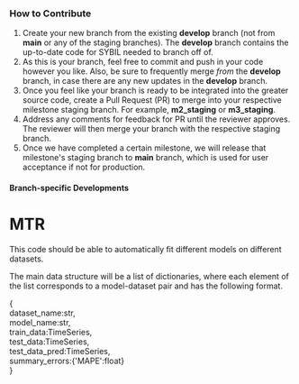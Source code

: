 ### How to Contribute

1) Create your new branch from the existing **develop** branch (not from **main** or any of the staging branches). The **develop** branch contains the up-to-date code for SYBIL needed to branch off of.
2) As this is your branch, feel free to commit and push in your code however you like. Also, be sure to frequently merge _from_ the **develop** branch, in case there are any new updates in the **develop** branch.
3) Once you feel like your branch is ready to be integrated into the greater source code, create a Pull Request (PR) to merge into your respective milestone staging branch. For example, **m2_staging** or **m3_staging**.
4) Address any comments for feedback for PR until the reviewer approves. The reviewer will then merge your branch with the respective staging branch.
5) Once we have completed a certain milestone, we will release that milestone's staging branch to **main** branch, which is used for user acceptance if not for production.


#### Branch-specific Developments

# MTR
This code should be able to automatically fit different models on different datasets. 

The main data structure will be a list of dictionaries, where each element of the list corresponds to a model-dataset pair and has the following format.

{<br>
    dataset_name:str,<br>
    model_name:str,<br>
    train_data:TimeSeries,<br>
    test_data:TimeSeries,<br>
    test_data_pred:TimeSeries,<br>
    summary_errors:{'MAPE':float}<br>
}
